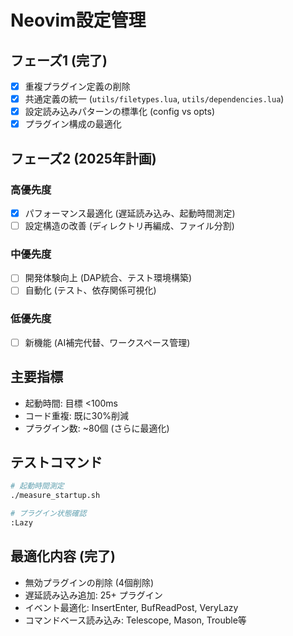 # Neovim設定管理

## フェーズ1 (完了)
- [x] 重複プラグイン定義の削除
- [x] 共通定義の統一 (`utils/filetypes.lua`, `utils/dependencies.lua`)
- [x] 設定読み込みパターンの標準化 (config vs opts)
- [x] プラグイン構成の最適化

## フェーズ2 (2025年計画)

### 高優先度
- [x] パフォーマンス最適化 (遅延読み込み、起動時間測定)
- [ ] 設定構造の改善 (ディレクトリ再編成、ファイル分割)

### 中優先度
- [ ] 開発体験向上 (DAP統合、テスト環境構築)
- [ ] 自動化 (テスト、依存関係可視化)

### 低優先度
- [ ] 新機能 (AI補完代替、ワークスペース管理)

## 主要指標
- 起動時間: 目標 <100ms
- コード重複: 既に30%削減
- プラグイン数: ~80個 (さらに最適化)

## テストコマンド
```bash
# 起動時間測定
./measure_startup.sh

# プラグイン状態確認
:Lazy
```

## 最適化内容 (完了)
- 無効プラグインの削除 (4個削除)
- 遅延読み込み追加: 25+ プラグイン
- イベント最適化: InsertEnter, BufReadPost, VeryLazy
- コマンドベース読み込み: Telescope, Mason, Trouble等

